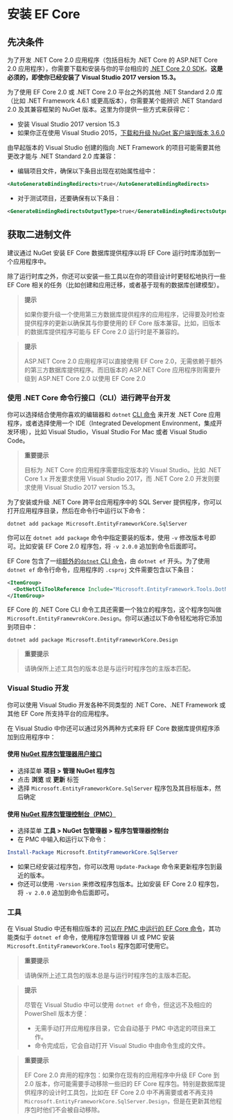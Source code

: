 # 安装 EF Core 

## 先决条件

为了开发 .NET Core 2.0 应用程序（包括目标为 .NET Core 的 ASP.NET Core 2.0 应用程序），你需要下载和安装与你的平台相应的 [.NET Core 2.0 SDK](https://www.microsoft.com/net/download/core)。**这是必须的，即使你已经安装了 Visual Studio 2017 version 15.3。**

为了使用 EF Core 2.0 或 .NET Core 2.0 平台之外的其他 .NET Standard 2.0 库（比如 .NET Framework 4.6.1 或更高版本），你需要某个能辨识 .NET Standard 2.0 及其兼容框架的 NuGet 版本。这里为你提供一些方式来获得它：

* 安装 Visual Studio 2017 version 15.3
* 如果你正在使用 Visual Studio 2015，[下载和升级 NuGet 客户端到版本 3.6.0](https://www.nuget.org/downloads)

由早起版本的 Visual Studio 创建的指向 .NET Framework 的项目可能需要其他更改才能与 .NET Standard 2.0 库兼容：

* 编辑项目文件，确保以下条目出现在初始属性组中：

```XML
<AutoGenerateBindingRedirects>true</AutoGenerateBindingRedirects>
```

* 对于测试项目，还要确保有以下条目：

```XML
<GenerateBindingRedirectsOutputType>true</GenerateBindingRedirectsOutputType>
```

## 获取二进制文件

建议通过 NuGet 安装 EF Core 数据库提供程序以将 EF Core 运行时库添加到一个应用程序中。

除了运行时库之外，你还可以安装一些工具以在你的项目设计时更轻松地执行一些 EF Core 相关的任务（比如创建和应用迁移，或者基于现有的数据库创建模型）。

>**提示**
>
>如果你要升级一个使用第三方数据库提供程序的应用程序，记得要及时检查提供程序的更新以确保其与你要使用的 EF Core 版本兼容。比如，旧版本的数据库提供程序可能与 EF Core 2.0 运行时是不兼容的。

>**提示**
>
>ASP.NET Core 2.0 应用程序可以直接使用 EF Core 2.0，无需依赖于额外的第三方数据库提供程序。而旧版本的 ASP.NET Core 应用程序则需要升级到 ASP.NET Core 2.0 以使用 EF Core 2.0

### 使用 .NET Core 命令行接口（CLI）进行跨平台开发

你可以选择结合使用你喜欢的编辑器和 `dotnet` [CLI 命令](https://docs.microsoft.com/en-us/dotnet/core/tools/) 来开发 .NET Core 应用程序，或者选择使用一个 IDE（Integrated Development Environment，集成开发环境），比如 Visual Studio，Visual Studio For Mac 或者 Visual Studio Code。

>**重要提示**
>
>目标为 .NET Core 的应用程序需要指定版本的 Visual Studio。比如 .NET Core 1.x 开发要求使用 Visual Studio 2017，而 .NET Core 2.0 开发则要求使用 Visual Studio 2017 version 15.3。

为了安装或升级 .NET Core 跨平台应用程序中的 SQL Server 提供程序，你可以打开应用程序目录，然后在命令行中运行以下命令：

```console
dotnet add package Microsoft.EntityFrameworkCore.SqlServer
```

你可以在 `dotnet add package` 命令中指定要装的版本，使用 `-v` 修改版本号即可。比如安装 EF Core 2.0 程序包，将 `-v 2.0.0` 追加到命令后面即可。

EF Core 包含了一组[额外的`dotnet` CLI 命令](https://docs.microsoft.com/en-us/ef/core/miscellaneous/cli/dotnet)，由 `dotnet ef` 开头。为了使用 `dotnet ef` 命令行命令，应用程序的 `.csproj` 文件需要包含以下条目：

```xml
<ItemGroup>
  <DotNetCliToolReference Include="Microsoft.EntityFramework.Tools.DotNet" version="2.0.0"/>
</ItemGroup>
```

EF Core 的 .NET Core CLI 命令工具还需要一个独立的程序包，这个程序包叫做 `Microsoft.EntityFramewrokCore.Design`。你可以通过以下命令轻松地将它添加到项目中：

```console
dotnet add package Microsoft.EntityFrameworkCore.Design
```

>**重要提示**
>
>请确保所上述工具包的版本总是与运行时程序包的主版本匹配。

### Visual Studio 开发

你可以使用 Visual Studio 开发各种不同类型的 .NET Core、.NET Framework 或其他 EF Core 所支持平台的应用程序。

在 Visual Studio 中你还可以通过另外两种方式来将 EF Core 数据库提供程序添加到应用程序中：

#### 使用 [NuGet 程序包管理器用户接口](https://docs.microsoft.com/en-us/nuget/tools/package-manager-ui)

* 选择菜单 **项目 > 管理 NuGet 程序包**
* 点击 **浏览** 或 **更新** 标签
* 选择 `Microsoft.EntityFrameworkCore.SqlServer` 程序包及其目标版本，然后确定

#### 使用 [NuGet 程序包管理控制台（PMC）](https://docs.microsoft.com/en-us/nuget/tools/package-manager-console)

* 选择菜单 **工具 >  NuGet 包管理器 > 程序包管理器控制台**
* 在 PMC 中输入和运行以下命令：

```PowerShell
Install-Package Microsoft.EntityFrameworkCore.SqlServer
```

* 如果已经安装过程序包，你可以改用 `Update-Package` 命令来更新程序包到最近的版本。
* 你还可以使用 `-Version` 来修改程序包版本。比如安装 EF Core 2.0 程序包，将 `-v 2.0.0` 追加到命令后面即可。

### 工具

在 Visual Studio 中还有相应版本的 [可以在 PMC 中运行的 EF Core 命令](https://docs.microsoft.com/en-us/ef/core/miscellaneous/cli/powershell)，其功能类似于 `dotnet ef` 命令，使用程序包管理器 UI 或 PMC 安装 `Microsoft.EntityFrameworkCore.Tools` 程序包即可使用它。

> **重要提示**
>
> 请确保所上述工具包的版本总是与运行时程序包的主版本匹配。

> **提示**
>
> 尽管在 Visual Studio 中可以使用 `dotnet ef` 命令，但这远不及相应的 PowerShell 版本方便：
> * 无需手动打开应用程序目录，它会自动基于 PMC 中选定的项目来工作。
> * 命令完成后，它会自动打开 Visual Studio 中由命令生成的文件。

> **重要提示**
>
> EF Core 2.0 弃用的程序包：如果你在现有的应用程序中升级 EF Core 到 2.0 版本，你可能需要手动移除一些旧的 EF Core 程序包。特别是数据库提供程序的设计时工具包，比如在 EF Core 2.0  中不再需要或者不再支持`Microsoft.EntityFrameworkCore.SqlServer.Design`，但是在更新其他程序包时他们不会被自动移除。